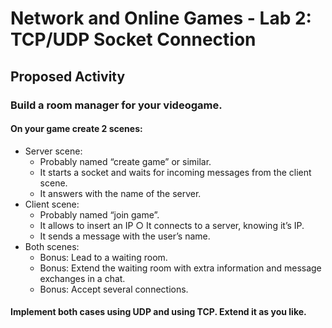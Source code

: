 # Network and Online Games - Lab 2: TCP/UDP Socket Connection

## Proposed Activity

### Build a room manager for your videogame.

#### On your game create 2 scenes: 

* Server scene: 
  * Probably named “create game” or similar.
  * It starts a socket and waits for incoming messages from the client scene.
  * It answers with the name of the server.
* Client scene:
  * Probably named “join game”.
  * It allows to insert an IP ○ It connects to a server, knowing it’s IP.
  * It sends a message with the user’s name.
* Both scenes:
  * Bonus: Lead to a waiting room.
  * Bonus: Extend the waiting room with extra information and message exchanges in a chat.
  * Bonus: Accept several connections.

#### Implement both cases using UDP and using TCP. Extend it as you like.
